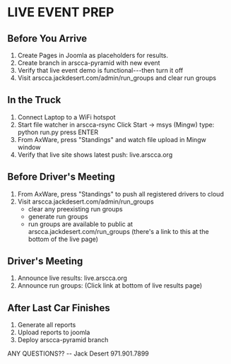 LIVE EVENT PREP
===============

Before You Arrive
-----------------

1. Create Pages in Joomla as placeholders for results.
2. Create branch in arscca-pyramid with new event
3. Verify that live event demo is functional---then turn it off
4. Visit arscca.jackdesert.com/admin/run_groups and clear run groups


In the Truck
------------

1. Connect Laptop to a WiFi hotspot
2. Start file watcher in arscca-rsync
   Click Start -> msys (Mingw)
   type:
       python run.py
   press ENTER
3. From AxWare, press "Standings" and watch file upload in Mingw window
4. Verify that live site shows latest push: live.arscca.org


Before Driver's Meeting
-----------------------

1. From AxWare, press "Standings" to push all registered drivers to cloud
2. Visit arscca.jackdesert.com/admin/run_groups
   - clear any preexisting run groups
   - generate run groups
   - run groups are available to public at arscca.jackdesert.com/run_groups
     (there's a link to this at the bottom of the live page)


Driver's Meeting
----------------

1. Announce live results: live.arscca.org
2. Announce run groups: (Click link at bottom of live results page)


After Last Car Finishes
-----------------------

1. Generate all reports
2. Upload reports to joomla
3. Deploy arscca-pyramid branch


ANY QUESTIONS??
-- Jack Desert 971.901.7899
